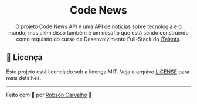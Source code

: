 <h1 align="center">
  Code News
</h1>

<p align="center">O projeto Code News API é uma API de nóticias sobre tecnologia e o mundo, mas além disso também é um desafio que está sendo construindo como requisíto do curso de Desenvolvimento Full-Stack do <a href="https://italents.com.br/">iTalents</a>.</p>

## 📝 Licença

Este projeto está licenciado sob a licença MIT. Veja o arquivo [LICENSE](./LICENSE) para mais detalhes.

---

Feito com 💜 por [Robson Carvalho](https://portfolio-robson-carvalho.vercel.app/) 👋

